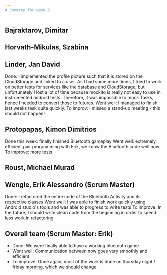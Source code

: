 ```yaml
---
# Summary for week 9
---
```


## Bajraktarov, Dimitar


## Horvath-Mikulas, Szabina


## Linder, Jan David
Done: 
I implemented the profile picture such that it is stored on the CloudStorage and linked to a user. As I had some more times, I tried to work on better tests for services like the database and CloudStorage, but unfortunately I lost a lot of time because mockito is really not easy to use in instrumented android tests. Therefore, it was impossible to mock Tasks, hence I needed to convert those to futures.
Went well: I managed to finish last weeks task quite quickly.
To improv: I missed a stand-up meeting - this should not happen!
## Protopapas, Kimon Dimitrios
Done this week: finally finished Bluetooth gameplay
Went well: extremely efficient pair programming with Erik, we know the Bluetooth code well now
To improve: more tests

## Roust, Michael Murad


## Wengle, Erik Alessandro (Scrum Master)
Done: I refactored the entire code of the Bluetooth Activity and its respective classes
Went well: I was able to finish work quickly using Android studio's tools and was able to progress to write tests
To improve: In the future, I should write clean code from the beginning in order to spend less work in refactoring

## Overall team (Scrum Master: Erik)
- Done: We were finally able to have a working bluetooth game
- Went well: Communication between now goes very smoothly and efficient
- To improve: Once again, most of the work is done on thursday night / friday morning, which we should change.
